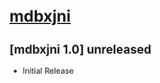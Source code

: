 # [mdbxjni](https://github.com/castortech/mdbxjni)

## [mdbxjni 1.0] unreleased 

* Initial Release
